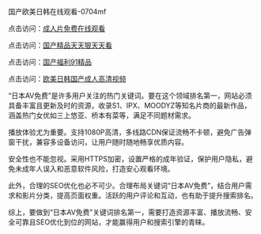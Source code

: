 国产欧美日韩在线观看-0704mf

点击访问：<a href="https://gda-c7m.pages.dev/">成人片免费在线观看</a>

点击访问：<a href="https://tfda.pages.dev/">国产精品天天狠天天看</a>

点击访问：<a href="https://bsdf-5f5.pages.dev/">国产福利91精品</a>

点击访问：<a href="https://cfad.pages.dev/">欧美日韩国产成人高清视频</a>


“日本AV免费”是许多用户关注的热门关键词。要在这个领域排名第一，网站必须具备丰富且更新及时的资源，收录S1、IPX、MOODYZ等知名片商的最新作品，涵盖热门女优如三上悠亚、桥本有菜等，满足不同题材需求。

播放体验尤为重要。支持1080P高清，多线路CDN保证流畅不卡顿，避免广告弹窗干扰，兼容多设备访问，让用户随时随地畅享优质内容。

安全性也不能忽视。采用HTTPS加密，设置严格的成年验证，保护用户隐私，避免未成年人误入和恶意软件风险，打造安心观看环境。

此外，合理的SEO优化也必不可少。合理布局关键词“日本AV免费”，结合用户需求和影片分类，提高页面权重。活跃的用户评论和互动，也有助于提升搜索排名。

综上，要做到“日本AV免费”关键词排名第一，需要打造资源丰富、播放流畅、安全可靠且SEO优化到位的网站，才能赢得用户和搜索引擎的青睐。

<span style="display:none;">[Canonical link](）</span>


